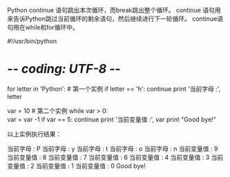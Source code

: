 Python continue 语句跳出本次循环，而break跳出整个循环。
continue 语句用来告诉Python跳过当前循环的剩余语句，然后继续进行下一轮循环。
continue语句用在while和for循环中。

#!/usr/bin/python
# -*- coding: UTF-8 -*-
 
for letter in 'Python':     # 第一个实例
   if letter == 'h':
      continue
   print '当前字母 :', letter
 
var = 10                    # 第二个实例
while var > 0:              
   var = var -1
   if var == 5:
      continue
   print '当前变量值 :', var
print "Good bye!"

以上实例执行结果：

当前字母 : P
当前字母 : y
当前字母 : t
当前字母 : o
当前字母 : n
当前变量值 : 9
当前变量值 : 8
当前变量值 : 7
当前变量值 : 6
当前变量值 : 4
当前变量值 : 3
当前变量值 : 2
当前变量值 : 1
当前变量值 : 0
Good bye!